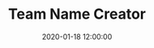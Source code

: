 ---
layout: post
title:  "Team Name Creator"
category: Tools
date:   2020-01-18 12:00:00
excerpt: "Looking for a team name that catches everyones attention?"
image:
  feature: team-names.png
  topPosition: 0px
syntaxHighlighter: no
link: https://feierabend-crew.com/tools/team-name-creator/
---